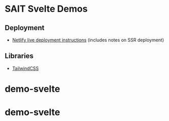 # SAIT Svelte Demos

## Deployment

- [Netlify live deployment instructions](https://docs.netlify.com/integrations/frameworks/sveltekit/) (includes notes on SSR deployment)

## Libraries

- [TailwindCSS]()
# demo-svelte
# demo-svelte
